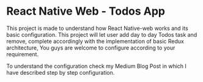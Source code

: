 
# React Native Web - Todos App

This project is made to understand how React Native-web works and its basic configuration.
This project will let user  add day to day Todos task and remove, complete accordingly with the implementation of basic Redux architecture, You guys are welcome to configure according to your requirement.


To understand the configuration check my Medium Blog Post in which I have described step by step configuration.
